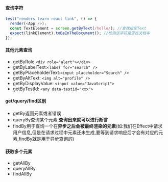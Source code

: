 #### 查询字符

```js
test("renders learn react link", () => {
  render(<App />);
  const TextElement = screen.getByText(/hello/); //查找指定Text
  expect(linkElement).toBeInTheDocument(); //检测该字符是否在文档中
});
```

#### 其他元素查询

- getByRole `<div role="alert"></div>`
- getByLabelText:`<label for="search" />`
- getByPlaceholderText:`<input placeholder="Search" />`
- getByAltText: `<img alt="profile" />`
- getByDisplayValue: `<input value="JavaScript">`
- getByTestId: `<any data-testid="xxx">`

#### get/query/find区别

* getBy返回元素或者错误
* queryBy查询某个元素,**查询出来就可以进行断言**
* findBy用于查询一个在**异步之后会被最终渲染的元素**(如:我们在Effect中请求用户信息,但是在请求过程中元素还未生成,要等到请求响应后才会有对应的元素,findBy就是用于异步查询的)

#### 获取多个元素

- getAllBy
- queryAllBy
- findAllBy